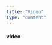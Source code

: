 ```yaml
---
title: "Video"
type: "content"
---
```


#### video

<div data-type="youtube" data-video-id="tWQ4A4EdLrM"></div>
